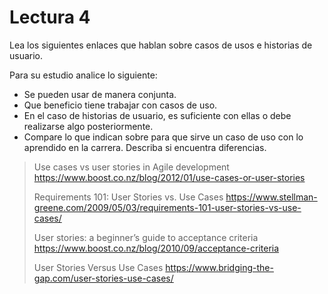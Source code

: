 # Lectura 4

Lea los siguientes enlaces que hablan sobre casos de usos e historias de usuario.

Para su estudio analice lo siguiente:
- Se pueden usar de manera conjunta.
- Que beneficio tiene trabajar con casos de uso.
- En el caso de historias de usuario, es suficiente con ellas o debe realizarse algo posteriormente.
- Compare lo que indican sobre para que sirve un caso de uso con lo aprendido en la carrera. Describa si encuentra diferencias.

> Use cases vs user stories in Agile development https://www.boost.co.nz/blog/2012/01/use-cases-or-user-stories
> 
> Requirements 101: User Stories vs. Use Cases https://www.stellman-greene.com/2009/05/03/requirements-101-user-stories-vs-use-cases/
> 
> User stories: a beginner’s guide to acceptance criteria https://www.boost.co.nz/blog/2010/09/acceptance-criteria
> 
> User Stories Versus Use Cases https://www.bridging-the-gap.com/user-stories-use-cases/

